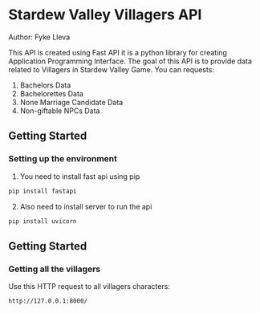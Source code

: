 # Stardew Valley Villagers API

Author: Fyke Lleva

This API is created using Fast API it is a python library for creating Application Programming Interface. The goal of this API is to provide data related to Villagers in Stardew Valley Game. You can requests:

1. Bachelors Data
2. Bachelorettes Data
3. None Marriage Candidate Data
4. Non-giftable NPCs Data

## Getting Started

### Setting up the environment

1. You need to install fast api using pip

```python
pip install fastapi
```

2. Also need to install server to run the api

```python
pip install uvicorn
```

## Getting Started

### Getting all the villagers

Use this HTTP request to all villagers characters:

```
http://127.0.0.1:8000/
```